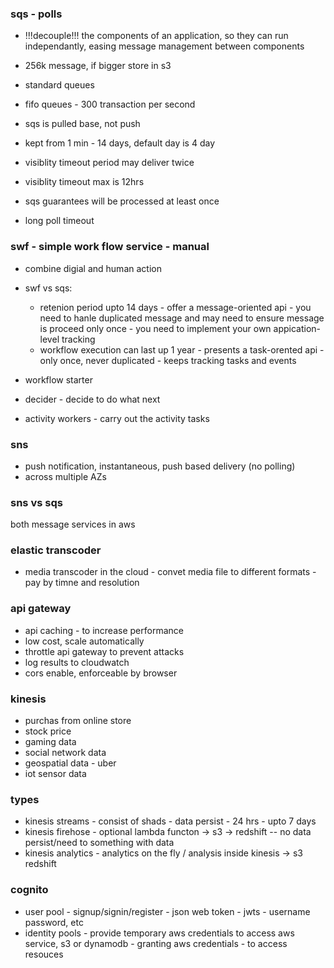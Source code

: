 ### sqs - polls 
- !!!decouple!!! the components of an application, so they can run independantly, easing message management between components
- 256k message, if bigger store in s3

- standard queues
- fifo queues - 300 transaction per second

- sqs is pulled base, not push
- kept from 1 min - 14 days, default day is 4 day
- visiblity timeout period may deliver twice
- visiblity timeout max is 12hrs
- sqs guarantees will be processed at least once
- long poll timeout

### swf - simple work flow service - manual 
- combine digial and human action
- swf vs sqs: 
  - retenion period upto 14 days - offer a message-oriented api - you need to hanle duplicated message and may need to ensure message is proceed only once - you need to implement your own appication-level tracking
  - workflow execution can last up 1 year - presents a task-orented api - only once, never duplicated - keeps tracking tasks and events

- workflow starter

- decider - decide to do what next

- activity workers - carry out the activity tasks


### sns
- push notification, instantaneous, push based delivery (no polling)
- across multiple AZs

### sns vs sqs
both message services in aws


### elastic transcoder
- media transcoder in the cloud - convet media file to different formats - pay by timne and resolution

### api gateway
- api caching - to increase performance
- low cost, scale automatically
- throttle api gateway to prevent attacks
- log results to cloudwatch
- cors enable, enforceable by browser

### kinesis
- purchas from online store
- stock price
- gaming data
- social network data
- geospatial data - uber
- iot sensor data

### types 
- kinesis streams - consist of shads - data persist - 24 hrs - upto 7 days
- kinesis firehose - optional lambda functon -> s3 -> redshift -- no data persist/need to something with data
- kinesis analytics -  analytics on the fly / analysis inside kinesis -> s3 redshift

### cognito
- user pool - signup/signin/register - json web token - jwts - username password, etc
- identity pools - provide temporary aws credentials to access aws service, s3 or dynamodb - granting aws credentials - to access resouces













